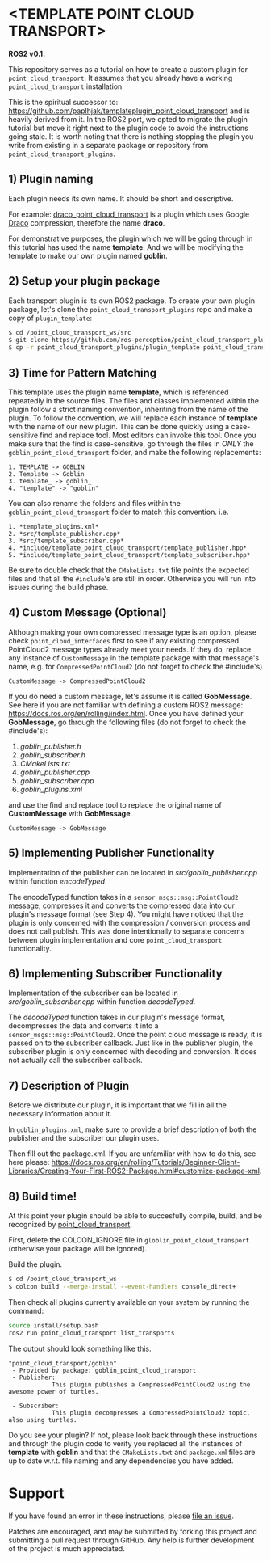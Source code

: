 # \<TEMPLATE POINT CLOUD TRANSPORT>
**ROS2 v0.1.**

This repository serves as a tutorial on how to create a custom plugin for `point_cloud_transport`. It assumes that you already have a working `point_cloud_transport` installation.

This is the spiritual successor to: https://github.com/paplhjak/templateplugin_point_cloud_transport and is heavily derived from it. In the ROS2 port, we opted to migrate the plugin tutorial but move it right next to the plugin code to avoid the instructions going stale. It is worth noting that there is nothing stopping the plugin you write from existing in a separate package or repository from `point_cloud_transport_plugins`.

## 1) Plugin naming
Each plugin needs its own name. It should be short and descriptive.

For example: [draco_point_cloud_transport](https://github.com/ros-perception/point_cloud_transport_plugins/tree/rolling/draco_point_cloud_transport) is a plugin which uses Google [Draco](https://github.com/google/draco) compression, therefore the name **draco**.

For demonstrative purposes, the plugin which we will be going through in this tutorial has used the name **template**. And we will be modifying the template to make our own plugin named **goblin**.

## 2) Setup your plugin package

Each transport plugin is its own ROS2 package. To create your own plugin package, let's clone the `point_cloud_transport_plugins` repo and make a copy of `plugin_template`:

```bash
$ cd /point_cloud_transport_ws/src
$ git clone https://github.com/ros-perception/point_cloud_transport_plugins.git
$ cp -r point_cloud_transport_plugins/plugin_template point_cloud_transport_plugins/goblin_point_cloud_transport
```

## 3) Time for Pattern Matching

This template uses the plugin name **template**, which is referenced repeatedly in the source files. The files and classes implemented within the plugin follow a strict naming convention, inheriting from the name of the plugin. To follow the convention, we will replace each instance of **template** with the name of our new plugin. This can be done quickly using a case-sensitive find and replace tool. Most editors can invoke this tool. Once you make sure that the find is case-sensitive, go through the files in *ONLY* the `goblin_point_cloud_transport` folder, and make the following replacements:

```
1. TEMPLATE -> GOBLIN
2. Template -> Goblin
3. template_ -> goblin_
4. "template" -> "goblin"
```

You can also rename the folders and files within the `goblin_point_cloud_transport` folder to match this convention. i.e.
```
1. *template_plugins.xml*
2. *src/template_publisher.cpp*
3. *src/template_subscriber.cpp*
4. *include/template_point_cloud_transport/template_publisher.hpp*
5. *include/template_point_cloud_transport/template_subscriber.hpp*
```

Be sure to double check that the `CMakeLists.txt` file points the expected files and that all the `#include`'s are still in order. Otherwise you will run into issues during the build phase.

## 4) Custom Message (Optional)

Although making your own compressed message type is an option, please check `point_cloud_interfaces` first to see if any existing compressed PointCloud2 message types already meet your needs. If they do, replace any instance of `CustomMessage` in the template package with that message's name, e.g. for `CompressedPointCloud2` (do not forget to check the #include's)

```
CustomMessage -> CompressedPointCloud2
```

If you do need a custom message, let's assume it is called **GobMessage**. See here if you are not familiar with defining a custom ROS2 message: https://docs.ros.org/en/rolling/index.html. 
Once you have defined your **GobMessage**, go through the following files (do not forget to check the #include's):

1. *goblin_publisher.h*
2. *goblin_subscriber.h*
3. *CMakeLists.txt*
4. *goblin_publisher.cpp*
5. *goblin_subscriber.cpp*
6. *goblin_plugins.xml*

and use the find and replace tool to replace the original name of **CustomMessage** with **GobMessage**.

```
CustomMessage -> GobMessage
```

## 5) Implementing Publisher Functionality

Implementation of the publisher can be located in *src/goblin_publisher.cpp* within function *encodeTyped*.

The encodeTyped function takes in a `sensor_msgs::msg::PointCloud2` message, compresses it and converts the compressed data into our plugin's message format (see Step 4). You might have noticed that the plugin is only concerned with the compression / conversion process and does not call publish. This was done intentionally to separate concerns between plugin implementation and core `point_cloud_transport` functionality.

## 6) Implementing Subscriber Functionality

Implementation of the subscriber can be located in *src/goblin_subscriber.cpp* within function *decodeTyped*.

The *decodeTyped* function takes in our plugin's message format, decompresses the data and converts it into a `sensor_msgs::msg::PointCloud2`. Once the point cloud message is ready, it is passed on to the subscriber callback. Just like in the publisher plugin, the subscriber plugin is only concerned with decoding and conversion. It does not actually call the subscriber callback.

## 7) Description of Plugin

Before we distribute our plugin, it is important that we fill in all the necessary information about it. 

In `goblin_plugins.xml`, make sure to provide a brief description of both the publisher and the subscriber our plugin uses.

Then fill out the package.xml. If you are unfamiliar with how to do this, see here please: https://docs.ros.org/en/rolling/Tutorials/Beginner-Client-Libraries/Creating-Your-First-ROS2-Package.html#customize-package-xml.

## 8) Build time!

At this point your plugin should be able to succesfully compile, build, and be recognized by [point_cloud_transport](https://github.com/ros-perception/point_cloud_transport). 

First, delete the COLCON_IGNORE file in `globlin_point_cloud_transport` (otherwise your package will be ignored).

Build the plugin.

```bash
$ cd /point_cloud_transport_ws
$ colcon build --merge-install --event-handlers console_direct+
```

Then check all plugins currently available on your system by running the command:

``` bash
source install/setup.bash
ros2 run point_cloud_transport list_transports
```

The output should look something like this.

```
"point_cloud_transport/goblin"
 - Provided by package: goblin_point_cloud_transport
 - Publisher: 
            This plugin publishes a CompressedPointCloud2 using the awesome power of turtles.
        
 - Subscriber: 
            This plugin decompresses a CompressedPointCloud2 topic, also using turtles.
```

Do you see your plugin? If not, please look back through these instructions and through the plugin code to verify you replaced all the instances of **template** with **goblin** and that the `CMakeLists.txt` and `package.xm`l files are up to date w.r.t. file naming and any dependencies you have added.

Support
=======

If you have found an error in these instructions, please [file an issue](https://github.com/ros-perception/point_cloud_transport/issues).

Patches are encouraged, and may be submitted by forking this project and
submitting a pull request through GitHub. Any help is further development of the project is much appreciated.
